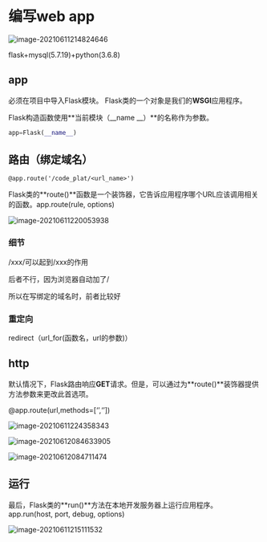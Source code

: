 # 编写web app



![image-20210611214824646](https://gitee.com/hit_whr/pic_2.0/raw/master/image-20210611214824646.png)

flask+mysql(5.7.19)+python(3.6.8)

## app

必须在项目中导入Flask模块。 Flask类的一个对象是我们的**WSGI**应用程序。

Flask构造函数使用**当前模块（__name __）**的名称作为参数。

```python
app=Flask(__name__)
```



## 路由（绑定域名）

```
@app.route('/code_plat/<url_name>')
```

Flask类的**route()**函数是一个装饰器，它告诉应用程序哪个URL应该调用相关的函数。app.route(rule, options)

![image-20210611220053938](https://gitee.com/hit_whr/pic_2.0/raw/master/image-20210611220053938.png)

### 细节

/xxx/可以起到/xxx的作用

后者不行，因为浏览器自动加了/

所以在写绑定的域名时，前者比较好

### 重定向

redirect（url_for(函数名，url的参数)）



## http

默认情况下，Flask路由响应**GET**请求。但是，可以通过为**route()**装饰器提供方法参数来更改此首选项。

@app.route(url,methods=[‘’,‘’])

![image-20210611224358343](https://gitee.com/hit_whr/pic_2.0/raw/master/image-20210611224358343.png)



![image-20210612084633905](https://gitee.com/hit_whr/pic_2.0/raw/master/image-20210612084633905.png)



![image-20210612084711474](https://gitee.com/hit_whr/pic_2.0/raw/master/image-20210612084711474.png)



## 运行

最后，Flask类的**run()**方法在本地开发服务器上运行应用程序。app.run(host, port, debug, options)



![image-20210611215111532](https://gitee.com/hit_whr/pic_2.0/raw/master/image-20210611215111532.png)









